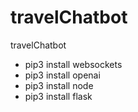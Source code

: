 # travelChatbot
travelChatbot

- pip3 install websockets
- pip3 install openai
- pip3 install node
- pip3 install flask
